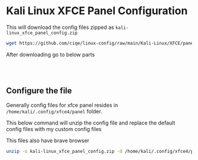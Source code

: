 # Kali Linux XFCE Panel Configuration

This will download the config files zipped as `kali-linux_xfce_panel_config.zip`

```bash
wget https://github.com/ciqe/linux-config/raw/main/Kali-Linux/XFCE/panel/kali-linux_xfce_panel_config.zip
```

After downloading go to below parts

<br/><br/>

## Configure the file
Generally config files for xfce panel resides in `/home/kali/.config/xfce4/panel` folder.

This below command will unzip the config file and replace the default config files with my custom config files

This files also have brave browser

```bash
unzip -o kali-linux_xfce_panel_config.zip -d /home/kali/.config/xfce4/panel
```
